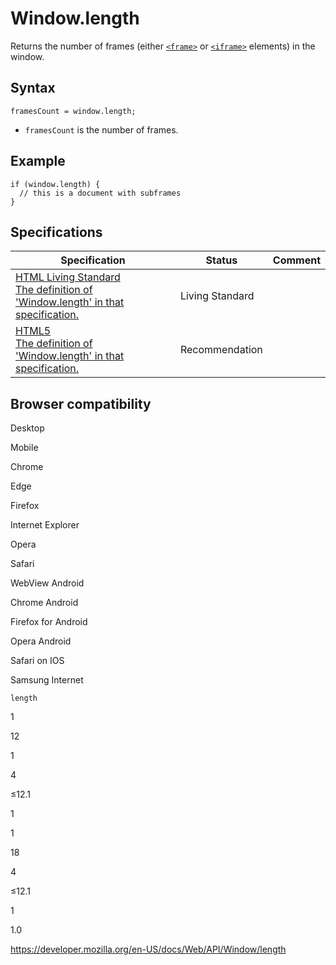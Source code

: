 Window.length
=============

Returns the number of frames (either [`<frame>`](https://developer.mozilla.org/en-US/docs/Web/HTML/Element/frame) or [`<iframe>`](https://developer.mozilla.org/en-US/docs/Web/HTML/Element/iframe) elements) in the window.

Syntax
------

    framesCount = window.length;

-   `framesCount` is the number of frames.

Example
-------

    if (window.length) {
      // this is a document with subframes
    }

Specifications
--------------

<table><thead><tr class="header"><th>Specification</th><th>Status</th><th>Comment</th></tr></thead><tbody><tr class="odd"><td><a href="https://html.spec.whatwg.org/multipage/browsers.html#dom-length">HTML Living Standard<br />
<span class="small">The definition of 'Window.length' in that specification.</span></a></td><td><span class="spec-living">Living Standard</span></td><td></td></tr><tr class="even"><td><a href="https://www.w3.org/TR/html52/browsers.html#dom-length">HTML5<br />
<span class="small">The definition of 'Window.length' in that specification.</span></a></td><td><span class="spec-rec">Recommendation</span></td><td></td></tr></tbody></table>

Browser compatibility
---------------------

Desktop

Mobile

Chrome

Edge

Firefox

Internet Explorer

Opera

Safari

WebView Android

Chrome Android

Firefox for Android

Opera Android

Safari on IOS

Samsung Internet

`length`

1

12

1

4

≤12.1

1

1

18

4

≤12.1

1

1.0

<a href="https://developer.mozilla.org/en-US/docs/Web/API/Window/length" class="_attribution-link">https://developer.mozilla.org/en-US/docs/Web/API/Window/length</a>
